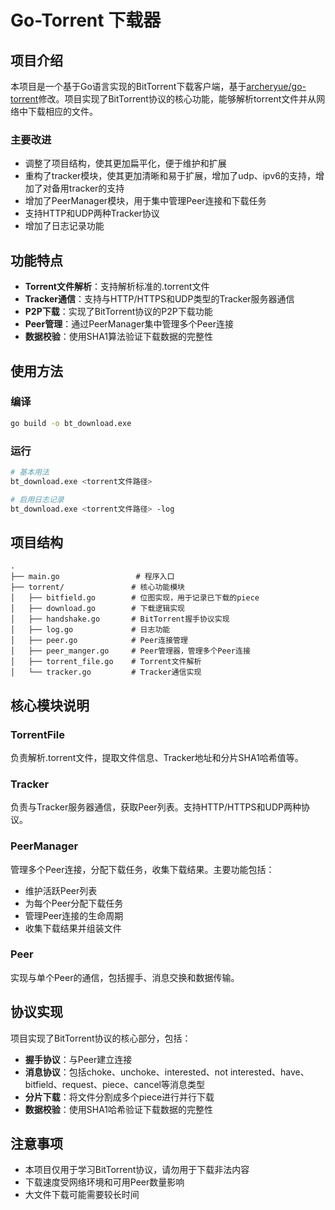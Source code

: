 # Go-Torrent 下载器

## 项目介绍

本项目是一个基于Go语言实现的BitTorrent下载客户端，基于[archeryue/go-torrent](https://github.com/archeryue/go-torrent)修改。项目实现了BitTorrent协议的核心功能，能够解析torrent文件并从网络中下载相应的文件。

### 主要改进

- 调整了项目结构，使其更加扁平化，便于维护和扩展
- 重构了tracker模块，使其更加清晰和易于扩展，增加了udp、ipv6的支持，增加了对备用tracker的支持
- 增加了PeerManager模块，用于集中管理Peer连接和下载任务
- 支持HTTP和UDP两种Tracker协议
- 增加了日志记录功能

## 功能特点

- **Torrent文件解析**：支持解析标准的.torrent文件
- **Tracker通信**：支持与HTTP/HTTPS和UDP类型的Tracker服务器通信
- **P2P下载**：实现了BitTorrent协议的P2P下载功能
- **Peer管理**：通过PeerManager集中管理多个Peer连接
- **数据校验**：使用SHA1算法验证下载数据的完整性

## 使用方法

### 编译

```bash
go build -o bt_download.exe
```

### 运行

```bash
# 基本用法
bt_download.exe <torrent文件路径>

# 启用日志记录
bt_download.exe <torrent文件路径> -log
```

## 项目结构

```
.
├── main.go                 # 程序入口
├── torrent/               # 核心功能模块
│   ├── bitfield.go        # 位图实现，用于记录已下载的piece
│   ├── download.go        # 下载逻辑实现
│   ├── handshake.go       # BitTorrent握手协议实现
│   ├── log.go             # 日志功能
│   ├── peer.go            # Peer连接管理
│   ├── peer_manger.go     # Peer管理器，管理多个Peer连接
│   ├── torrent_file.go    # Torrent文件解析
│   └── tracker.go         # Tracker通信实现
```

## 核心模块说明

### TorrentFile

负责解析.torrent文件，提取文件信息、Tracker地址和分片SHA1哈希值等。

### Tracker

负责与Tracker服务器通信，获取Peer列表。支持HTTP/HTTPS和UDP两种协议。

### PeerManager

管理多个Peer连接，分配下载任务，收集下载结果。主要功能包括：
- 维护活跃Peer列表
- 为每个Peer分配下载任务
- 管理Peer连接的生命周期
- 收集下载结果并组装文件

### Peer

实现与单个Peer的通信，包括握手、消息交换和数据传输。

## 协议实现

项目实现了BitTorrent协议的核心部分，包括：

- **握手协议**：与Peer建立连接
- **消息协议**：包括choke、unchoke、interested、not interested、have、bitfield、request、piece、cancel等消息类型
- **分片下载**：将文件分割成多个piece进行并行下载
- **数据校验**：使用SHA1哈希验证下载数据的完整性

## 注意事项

- 本项目仅用于学习BitTorrent协议，请勿用于下载非法内容
- 下载速度受网络环境和可用Peer数量影响
- 大文件下载可能需要较长时间

